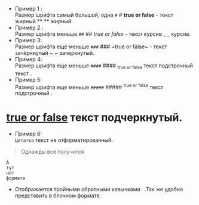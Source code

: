 - Пример 1 : </br>
Размер шрифта самый большой, одна `#` # **true or false** - текст жирный ** ** жирный.</br>
- Пример 2 :</br>
Размер шрифта меньше `##` ## _true or false_ - текст курсив _ _ курсив.</br>
- Пример 3:</br>
Размер шрифта ещё меньше `###` ### ~true or false~ - текст зачёркнутый ~ ~ зачеркнутый.</br>
- Пример 4:</br>
Размер шрифта еще меньше `####` #### <sub>true or false</sub> текст подстрочный текст <sub></sub>.</br>
- Пример 5:</br>
Размер шрифта еще меньше `#####` ##### <sup>true or false</sup> текст подстрочный <sup></sup>.</br>
# <ins>true or false</ins> текст подчеркнутый.</br>
- Пример 6:</br>
`Цитатка` текст не отформатированный.</br>
> Однажды все получится</br>
```
А
тут
нет
формата
```
- Oтображается тройными обратными кавычками ``` ```.Так же удобно представить в блочном формате.</br>
